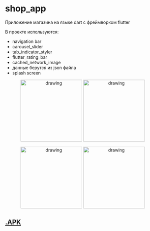 # shop_app

Приложение магазина на языке dart с фреймворком flutter

В проекте используются:
 <ul> 
    <li>navigation bar</li>
    <li>carousel_slider</li>
    <li>tab_indicator_styler</li>
    <li>flutter_rating_bar</li>
    <li>cached_network_image</li>
    <li>данные берутся из json файла</li>
    <li>splash screen</li>
 </ul>


<p></p>
<p align="center">
    <img src="https://sun1-92.userapi.com/impg/ecyDPHP6FzvbXz8HqWmdkBnToVnsNr0SKL9LWQ/TdtXypvm5VY.jpg?size=1051x2160&quality=96&sign=0f7369fe0eeecc012d6f18ccd699d338&type=album" alt="drawing" width="200"/>
    <img src="https://sun9-17.userapi.com/impg/DGI40fug47N7MeohPyh3n23xxAHKfPIM6JRtxg/9myYm-c8Ans.jpg?size=1051x2160&quality=96&sign=ae62a904c19488952d3fc71cfe815035&type=album" alt="drawing" width="200"/>
</p>
<p align="center">
    <img src="https://sun9-1.userapi.com/impg/jWLpTq_xQ0RUxAWOIF0QcSjo46kISYTpDunwRw/jZMJs0y8kmA.jpg?size=1051x2160&quality=96&sign=dc508d11dffa07a046e9e983b1da7c0a&type=album" alt="drawing" width="200"/>
    <img src="https://sun9-58.userapi.com/impg/gXO2n6WUas5K9OGUkCz7Q7721hiN48eEZxB3PQ/IoNmhYC8-1o.jpg?size=1051x2160&quality=96&sign=07412c2e4cb8844e5d6e0bf7405a66d8&type=album" alt="drawing" width="200"/>
</p>

## <a href="https://github.com/irunner1/Shop/blob/main/temp/app-debug.apk" download="">.APK</a> ##